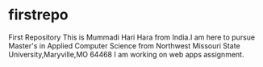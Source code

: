 # firstrepo
First Repository
This is Mummadi Hari Hara from India.I am here to pursue Master's in Applied Computer Science from Northwest Missouri State University,Maryville,MO 64468
I am working on web apps assignment.

